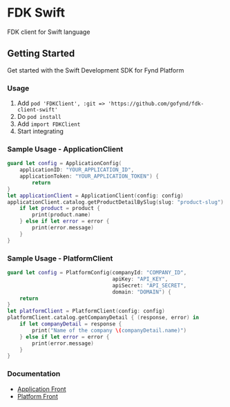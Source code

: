 # FDK Swift

FDK client for Swift language

## Getting Started

Get started with the Swift Development SDK for Fynd Platform

### Usage

1. Add `pod 'FDKClient', :git => 'https://github.com/gofynd/fdk-client-swift'`
2. Do `pod install`
3. Add `import FDKClient`
4. Start integrating

### Sample Usage - ApplicationClient

```swift
guard let config = ApplicationConfig(
    applicationID: "YOUR_APPLICATION_ID",
    applicationToken: "YOUR_APPLICATION_TOKEN") {
        return
}
let applicationClient = ApplicationClient(config: config)
applicationClient.catalog.getProductDetailBySlug(slug: "product-slug") { (product, error) in
    if let product = product {
        print(product.name)
    } else if let error = error {
        print(error.message)
    }
}
```

### Sample Usage - PlatformClient

```swift
guard let config = PlatformConfig(companyId: "COMPANY_ID", 
                                  apiKey: "API_KEY", 
                                  apiSecret: "API_SECRET", 
                                  domain: "DOMAIN") {
    return
}
let platformClient = PlatformClient(config: config)
platformClient.catalog.getCompanyDetail { (response, error) in
    if let companyDetail = response {
        print("Name of the company \(companyDetail.name)")
    } else if let error = error {
        print(error.message)
    }
}
```


### Documentation

* [Application Front](documentation/APPLICATION.md)
* [Platform Front](documentation/PLATFORM.md)